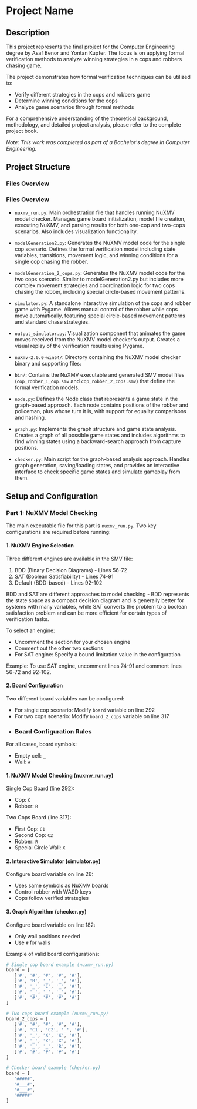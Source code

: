 # Project Name

## Description
This project represents the final project for the Computer Engineering degree by Asaf Benor and Yontan Kupfer. The focus is on applying formal verification methods to analyze winning strategies in a cops and robbers chasing game.

The project demonstrates how formal verification techniques can be utilized to:
- Verify different strategies in the cops and robbers game
- Determine winning conditions for the cops
- Analyze game scenarios through formal methods

For a comprehensive understanding of the theoretical background, methodology, and detailed project analysis, please refer to the complete project book.

*Note: This work was completed as part of a Bachelor's degree in Computer Engineering.*

## Project Structure
### Files Overview
### Files Overview
- `nuxmv_run.py`: Main orchestration file that handles running NuXMV model checker. Manages game board initialization, model file creation, executing NuXMV, and parsing results for both one-cop and two-cops scenarios. Also includes visualization functionality.

- `modelGeneration2.py`: Generates the NuXMV model code for the single cop scenario. Defines the formal verification model including state variables, transitions, movement logic, and winning conditions for a single cop chasing the robber.

- `modelGeneration_2_cops.py`: Generates the NuXMV model code for the two cops scenario. Similar to modelGeneration2.py but includes more complex movement strategies and coordination logic for two cops chasing the robber, including special circle-based movement patterns.

- `simulator.py`: A standalone interactive simulation of the cops and robber game with Pygame. Allows manual control of the robber while cops move automatically, featuring special circle-based movement patterns and standard chase strategies.

- `output_simulator.py`: Visualization component that animates the game moves received from the NuXMV model checker's output. Creates a visual replay of the verification results using Pygame.

- `nuXmv-2.0.0-win64/`: Directory containing the NuXMV model checker binary and supporting files:
- `bin/`: Contains the NuXMV executable and generated SMV model files (`cop_robber_1_cop.smv` and `cop_robber_2_cops.smv`) that define the formal verification models.

- `node.py`: Defines the Node class that represents a game state in the graph-based approach. Each node contains positions of the robber and policeman, plus whose turn it is, with support for equality comparisons and hashing.

- `graph.py`: Implements the graph structure and game state analysis. Creates a graph of all possible game states and includes algorithms to find winning states using a backward-search approach from capture positions.

- `checker.py`: Main script for the graph-based analysis approach. Handles graph generation, saving/loading states, and provides an interactive interface to check specific game states and simulate gameplay from them.
  
  

## Setup and Configuration

### Part 1: NuXMV Model Checking
The main executable file for this part is `nuxmv_run.py`. Two key configurations are required before running:

#### 1. NuXMV Engine Selection
Three different engines are available in the SMV file:

1. BDD (Binary Decision Diagrams) - Lines 56-72
2. SAT (Boolean Satisfiability) - Lines 74-91
3. Default (BDD-based) - Lines 92-102

BDD and SAT are different approaches to model checking - BDD represents the state space as a compact decision diagram and is generally better for systems with many variables, while SAT converts the problem to a boolean satisfaction problem and can be more efficient for certain types of verification tasks.

To select an engine:
- Uncomment the section for your chosen engine
- Comment out the other two sections
- For SAT engine: Specify a bound limitation value in the configuration

Example: To use SAT engine, uncomment lines 74-91 and comment lines 56-72 and 92-102.

#### 2. Board Configuration
Two different board variables can be configured:
- For single cop scenario: Modify `board` variable on line 292
- For two cops scenario: Modify `board_2_cops` variable on line 317
- ### Board Configuration Rules
For all cases, board symbols:
- Empty cell: `_`
- Wall: `#`

#### 1. NuXMV Model Checking (nuxmv_run.py)
Single Cop Board (line 292):
- Cop: `C`
- Robber: `R`

Two Cops Board (line 317):
- First Cop: `C1`
- Second Cop: `C2`
- Robber: `R`
- Special Circle Wall: `X`

#### 2. Interactive Simulator (simulator.py)
Configure board variable on line 26:
- Uses same symbols as NuXMV boards
- Control robber with WASD keys
- Cops follow verified strategies

#### 3. Graph Algorithm (checker.py)
Configure board variable on line 182:
- Only wall positions needed
- Use `#` for walls

Example of valid board configurations:
```python
# Single cop board example (nuxmv_run.py)
board = [
   ['#', '#', '#', '#', '#'],
   ['#', 'R', '_', '_', '#'],
   ['#', '_', 'C', '_', '#'],
   ['#', '_', '_', '_', '#'],
   ['#', '#', '#', '#', '#']
]

# Two cops board example (nuxmv_run.py)
board_2_cops = [
   ['#', '#', '#', '#', '#'],
   ['#', 'C1', 'C2', '_', '#'],
   ['#', '_', 'X', 'X', '#'],
   ['#', '_', 'X', 'X', '#'],
   ['#', '_', '_', 'R', '#'],
   ['#', '#', '#', '#', '#']
]

# Checker board example (checker.py)
board = [
   '#####',
   '#___#',
   '#___#',
   '#####'
]
